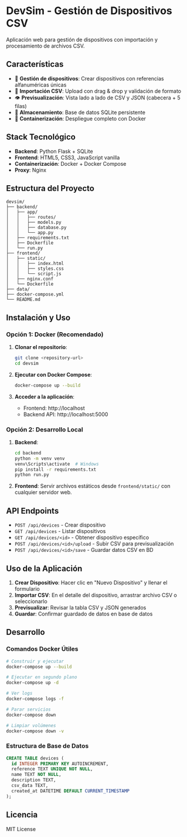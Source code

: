 # DevSim - Gestión de Dispositivos CSV

Aplicación web para gestión de dispositivos con importación y procesamiento de archivos CSV.

## Características

- 📱 **Gestión de dispositivos**: Crear dispositivos con referencias alfanuméricas únicas
- 📄 **Importación CSV**: Upload con drag & drop y validación de formato
- 👁️ **Previsualización**: Vista lado a lado de CSV y JSON (cabecera + 5 filas)
- 💾 **Almacenamiento**: Base de datos SQLite persistente
- 🐳 **Containerización**: Despliegue completo con Docker

## Stack Tecnológico

- **Backend**: Python Flask + SQLite
- **Frontend**: HTML5, CSS3, JavaScript vanilla
- **Containerización**: Docker + Docker Compose
- **Proxy**: Nginx

## Estructura del Proyecto

```
devsim/
├── backend/
│   ├── app/
│   │   ├── routes/
│   │   ├── models.py
│   │   ├── database.py
│   │   └── app.py
│   ├── requirements.txt
│   ├── Dockerfile
│   └── run.py
├── frontend/
│   ├── static/
│   │   ├── index.html
│   │   ├── styles.css
│   │   └── script.js
│   ├── nginx.conf
│   └── Dockerfile
├── data/
├── docker-compose.yml
└── README.md
```

## Instalación y Uso

### Opción 1: Docker (Recomendado)

1. **Clonar el repositorio**:
   ```bash
   git clone <repository-url>
   cd devsim
   ```

2. **Ejecutar con Docker Compose**:
   ```bash
   docker-compose up --build
   ```

3. **Acceder a la aplicación**:
   - Frontend: http://localhost
   - Backend API: http://localhost:5000

### Opción 2: Desarrollo Local

1. **Backend**:
   ```bash
   cd backend
   python -m venv venv
   venv\Scripts\activate  # Windows
   pip install -r requirements.txt
   python run.py
   ```

2. **Frontend**:
   Servir archivos estáticos desde `frontend/static/` con cualquier servidor web.

## API Endpoints

- `POST /api/devices` - Crear dispositivo
- `GET /api/devices` - Listar dispositivos
- `GET /api/devices/<id>` - Obtener dispositivo específico
- `POST /api/devices/<id>/upload` - Subir CSV para previsualización
- `POST /api/devices/<id>/save` - Guardar datos CSV en BD

## Uso de la Aplicación

1. **Crear Dispositivo**: Hacer clic en "Nuevo Dispositivo" y llenar el formulario
2. **Importar CSV**: En el detalle del dispositivo, arrastrar archivo CSV o seleccionarlo
3. **Previsualizar**: Revisar la tabla CSV y JSON generados
4. **Guardar**: Confirmar guardado de datos en base de datos

## Desarrollo

### Comandos Docker Útiles

```bash
# Construir y ejecutar
docker-compose up --build

# Ejecutar en segundo plano
docker-compose up -d

# Ver logs
docker-compose logs -f

# Parar servicios
docker-compose down

# Limpiar volúmenes
docker-compose down -v
```

### Estructura de Base de Datos

```sql
CREATE TABLE devices (
  id INTEGER PRIMARY KEY AUTOINCREMENT,
  reference TEXT UNIQUE NOT NULL,
  name TEXT NOT NULL,
  description TEXT,
  csv_data TEXT,
  created_at DATETIME DEFAULT CURRENT_TIMESTAMP
);
```

## Licencia

MIT License
